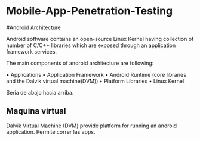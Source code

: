 # Mobile-App-Penetration-Testing


#Android Architecture

Android software contains an open-source Linux Kernel having collection of number of
C/C++ libraries which are exposed through an application framework services.

The main components of android architecture are following:

• Applications
• Application Framework
• Android Runtime (core libraries and the Dalvik virtual machine(DVM))
• Platform Libraries
• Linux Kernel

Seria de abajo hacia arriba.

## Maquina virtual 

Dalvik Virtual Machine (DVM) provide platform for running an
android application. Permite correr las apps.


